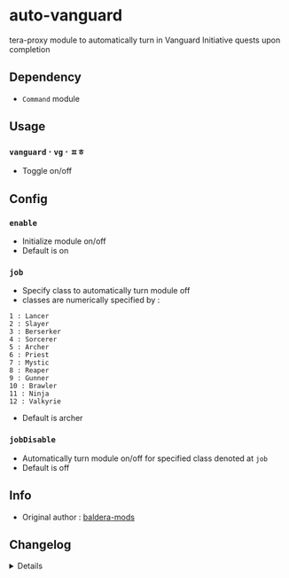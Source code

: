 # auto-vanguard
tera-proxy module to automatically turn in Vanguard Initiative quests upon completion

## Dependency
- `Command` module

## Usage
### `vanguard` · `vg` · `ㅍㅎ`
- Toggle on/off

## Config
### `enable`
- Initialize module on/off
- Default is on
### `job`
- Specify class to automatically turn module off
- classes are numerically specified by :
```0 : Warrior
1 : Lancer
2 : Slayer
3 : Berserker
4 : Sorcerer
5 : Archer
6 : Priest
7 : Mystic
8 : Reaper
9 : Gunner
10 : Brawler
11 : Ninja
12 : Valkyrie
```
- Default is archer
### `jobDisable`
- Automatically turn module on/off for specified class denoted at `job`
- Default is off

## Info
- Original author : [baldera-mods](https://github.com/baldera-mods)

## Changelog
<details>

    1.37
    - Added job disable option
    -- Added options to config.json accordingly
    1.36
    - Added auto-update support
    1.35
    - Added Battlegrounds support
    1.34
    - Updated font color
    1.33
    - Updated code aesthetics
    - Added personal class-specific auto enable/disable (commented out)
    1.32
    - Updated code
    - Added string function
    1.31
    - Updated code aesthetics
    1.30
    - Updated code aesthetics
    1.20
    - Removed protocol version restriction
    1.10
    - Personalized code aesthetics
    1.00
    - Initial fork

</details>

